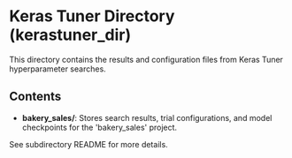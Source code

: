 # Keras Tuner Directory (kerastuner_dir)

This directory contains the results and configuration files from Keras Tuner hyperparameter searches.

## Contents
- **bakery_sales/**: Stores search results, trial configurations, and model checkpoints for the 'bakery_sales' project.

See subdirectory README for more details.